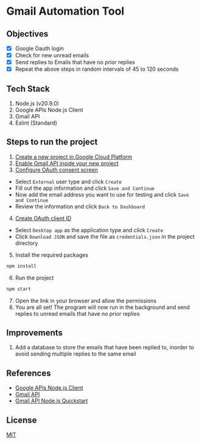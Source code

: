 # Gmail Automation Tool

## Objectives

-   [x] Google Oauth login
-   [x] Check for new unread emails
-   [x] Send replies to Emails that have no prior replies
-   [x] Repeat the above steps in random intervals of 45 to 120 seconds

## Tech Stack
1. Node.js (v20.9.0)
2. Google APIs Node.js Client
3. Gmail API
4. Eslint (Standard)

## Steps to run the project

1. [Create a new project in Google Cloud Platform](https://console.cloud.google.com/projectcreate)
2. [Enable Gmail API inside your new project](https://console.cloud.google.com/apis/library/gmail.googleapis.com)
3. [Configure OAuth consent screen](https://console.cloud.google.com/apis/credentials/consent)

-   Select `External` user type and click `Create`
-   Fill out the app information and click `Save and Continue`
-   Now add the email address you want to use for testing and click `Save and Continue`
-   Review the information and click `Back to Dashboard`

4. [Create OAuth client ID](https://console.cloud.google.com/apis/credentials)

-   Select `Desktop app` as the application type and click `Create`
-   Click `Download JSON` and save the file as `credentials.json` in the project directory

5. Install the required packages

```bash
npm install
```

6. Run the project

```bash
npm start
```

7. Open the link in your browser and allow the permissions
8. You are all set! The program will now run in the background and send replies to unread emails that have no prior replies

## Improvements
1. Add a database to store the emails that have been replied to, inorder to avoid sending multiple replies to the same email


## References

-   [Google APIs Node.js Client](https://www.npmjs.com/package/googleapis)
-   [Gmail API](https://developers.google.com/gmail/api)
-   [Gmail API Node.js Quickstart](https://developers.google.com/gmail/api/quickstart/nodejs)

## License

[MIT](https://choosealicense.com/licenses/mit/)
